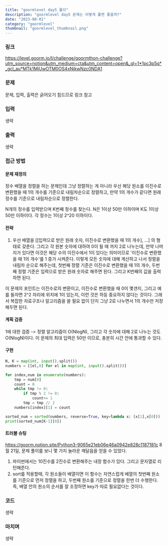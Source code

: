 ```yaml
---
title: "goormlevel day5 풀이"
description: "goormlevel day5 문제는 어떻게 풀면 좋을까?"
date: "2023-08-01"
category: "goormlevel"
thumbnail: "goormlevel_thumbnail.png"
---
```


### 링크

https://level.goorm.io/l/challenge/goormthon-challenge?utm_source=notion&utm_medium=cta&utm_content=open&_gl=1*1pc3p5q*_gcl_au*MTk1MjUwOTM0OS4xNjkwNzc0NDA1

### 문제

문제, 입력, 출력은 긁어오기 힘드므로 링크 참고

### 입력

생략

### 출력

생략

### 접근 방법

#### 문제 재정의

정수 배열을 정렬을 하는 문제인데 그냥 정렬하는 게 아니라 우선 해당 원소를 이진수로 변환했을 때 1의 개수를 기준으로 내림차순으로 정렬하고, 만약 1의 개수가 같다면 원래 정수를 기준으로 내림차순으로 정렬한다.

N개의 정수를 입력받으며 K번째 정수를 찾는다. N은 1이상 50만 이하이며 K도 1이상 50만 이하이다. 각 정수는 1이상 2^20 이하이다.

#### 전략

1. 우선 배열을 [[입력으로 받은 원래 숫자, 이진수로 변환했을 때 1의 개수], ...] 의 형태로 갖춘다. 그리고 각 원본 숫자에 대하여 0이 될 때 까지 2로 나누는데, 만약 나머지가 있다면 이것은 해당 수의 이진수에서 1이 있다는 의미이므로 '이진수로 변환했을 때 1의 개수'를 1 증가 시켜준다. 이렇게 모든 숫자에 대해 계산하고 나서 정렬을 내림차 순으로 해주는데, 첫번째 정렬 기준은 이진수로 변환했을 때 1의 개수, 두번째 정렬 기준은 입력으로 받은 원래 숫자로 해주면 된다. 그리고 K번째의 값을 출력하면 된다.

이 문제의 포인트는 이진수로의 변환이고, 이진수로 변환했을 때 0이 몇갠지, 그리고 예를 들자면 2^2 자리에 위치에 1이 있는지, 이런 것은 하등 중요하지 않다는 것이다. 그래서 복잡한 자료구조나 알고리즘을 쓸 필요 없이 단지 그냥 2로 나누면서 1의 개수만 저장해두면 된다.

#### 계획 검증

1에 대한 검증 -> 정렬 알고리즘이 O(NlogN), 그리고 각 숫자에 대해 2로 나누는 것도 O(NlogN)이다. 이 문제의 최대 입력은 50만 이므로, 충분히 시간 안에 통과할 수 있다.

#### 구현

```python
N, K = map(int, input().split())
numbers = [[el,0] for el in map(int, input().split())]

for index,num in enumerate(numbers):
	tmp = num[0]
	count = 0
	while tmp != 0:
		if tmp % 2 != 0:
			count+= 1
		tmp = tmp // 2
	numbers[index][1] = count

sorted_num = sorted(numbers, reverse=True, key=lambda x: (x[1],x[0]))	# 이런식으로 람다식에서 튜플 안에 정렬 키의 우선 순위를 정해두면 손쉽게 원하는 대로 정렬을 할 수 있다.
print(sorted_num[K-1][0])

```

#### 트러블 슈팅

https://goorm.notion.site/Python3-9065e21eb06e46a0942e828c1187181c
8월 21일, 문제 풀이를 보니 몇 가지 놀라운 깨달음을 얻을 수 있었다.

1. 파이썬에서는 10진수를 2진수로 변환해주는 내장 함수가 있다. 그리고 문자열로 리턴해준다.
2. sort를 적용할때, 각 원소들이 배열이면 이 함수는 자연스럽게 배열의 첫번째 원소를 기준으로 먼저 정렬을 하고, 두번째 원소를 기준으로 정렬을 한번 더 수행한다. 즉, 배열 안의 원소의 순서를 잘 조정하면 key가 따로 필요없다는 것이다.

### 코드

생략

### 마치며

생략
